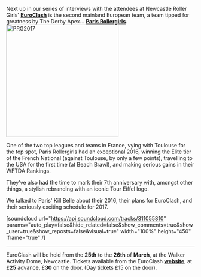 <html><body><p>Next up in our series of interviews with the attendees at Newcastle Roller Girls' <strong><a href="https://www.euro-clash.com/">EuroClash</a></strong> is the second mainland European team, a team tipped for greatness by The Derby Apex... <strong><a href="http://www.parisrollergirls.com/">Paris Rollergirls</a></strong>.

<img class="aligncenter size-medium wp-image-15753" src="https://scottishrollerderbyblog.com/2017/03/prg2017.jpg?w=600" alt="PRG2017" width="300" height="300">

One of the two top leagues and teams in France, vying with Toulouse for the top spot, Paris Rollergirls had an exceptional 2016, winning the Elite tier of the French National (against Toulouse, by only a few points), travelling to the USA for the first time (at Beach Brawl), and making serious gains in their WFTDA Rankings.

They've also had the time to mark their 7th anniversary with, amongst other things, a stylish rebranding with an iconic Tour Eiffel logo.

We talked to Paris' Kill Belle about their 2016, their plans for EuroClash, and their seriously exciting schedule for 2017.

[soundcloud url="https://api.soundcloud.com/tracks/311055810" params="auto_play=false&amp;hide_related=false&amp;show_comments=true&amp;show_user=true&amp;show_reposts=false&amp;visual=true" width="100%" height="450" iframe="true" /]

</p><hr>

EuroClash will be held from the <strong>25th</strong> to the <strong>26th</strong> of <strong>March</strong>, at the Walker Activity Dome, Newcastle. Tickets available from the EuroClash <strong><a href="https://www.euro-clash.com/tickets">website</a></strong>, at £<strong>25</strong> advance, £<strong>30</strong> on the door. (Day tickets £15 on the door).</body></html>
